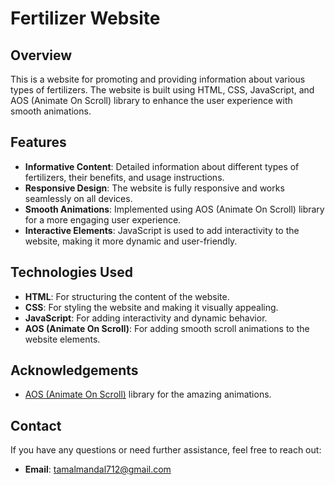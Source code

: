 # Fertilizer Website

## Overview

This is a website for promoting and providing information about various types of fertilizers. The website is built using HTML, CSS, JavaScript, and AOS (Animate On Scroll) library to enhance the user experience with smooth animations.

## Features

- **Informative Content**: Detailed information about different types of fertilizers, their benefits, and usage instructions.
- **Responsive Design**: The website is fully responsive and works seamlessly on all devices.
- **Smooth Animations**: Implemented using AOS (Animate On Scroll) library for a more engaging user experience.
- **Interactive Elements**: JavaScript is used to add interactivity to the website, making it more dynamic and user-friendly.

## Technologies Used

- **HTML**: For structuring the content of the website.
- **CSS**: For styling the website and making it visually appealing.
- **JavaScript**: For adding interactivity and dynamic behavior.
- **AOS (Animate On Scroll)**: For adding smooth scroll animations to the website elements.


## Acknowledgements

- [AOS (Animate On Scroll)](https://michalsnik.github.io/aos/) library for the amazing animations.


## Contact

If you have any questions or need further assistance, feel free to reach out:

- **Email**: tamalmandal712@gmail.com
  
